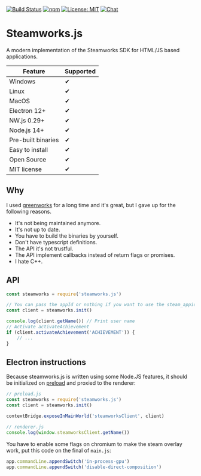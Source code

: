 [![Build Status](https://github.com/ceifa/steamworks.js/actions/workflows/publish.yml/badge.svg)](https://github.com/ceifa/steamworks.js/actions/workflows/publish.yml)
[![npm](https://img.shields.io/npm/v/steamworks.js.svg)](https://npmjs.com/package/steamworks.js)
[![License: MIT](https://img.shields.io/badge/License-MIT-yellow.svg)](https://opensource.org/licenses/MIT)
[![Chat](https://img.shields.io/discord/663831597690257431?label=chat&logo=discord)](https://discord.gg/H6B7UE7fMY)

# Steamworks.js

A modern implementation of the Steamworks SDK for HTML/JS based applications.

| Feature | Supported |
|----------|------------ |
| Windows | ✔ |
| Linux | ✔ |
| MacOS | ✔ |
| Electron 12+ | ✔ |
| NW.js 0.29+ | ✔ |
| Node.js 14+ | ✔ |
| Pre-built binaries | ✔ |
| Easy to install | ✔ |
| Open Source | ✔ |
| MIT license | ✔ |

## Why

I used [greenworks](https://github.com/greenheartgames/greenworks) for a long time and it's great, but I gave up for the following reasons.

* It's not being maintained anymore.
* It's not up to date.
* You have to build the binaries by yourself.
* Don't have typescript definitions.
* The API it's not trustful.
* The API implement callbacks instead of return flags or promises.
* I hate C++.

## API

```js
const steamworks = require('steamworks.js')

// You can pass the appId or nothing if you want to use the steam_appid.txt file
const client = steamworks.init()

console.log(client.getName()) // Print user name
// Activate activateAchievement
if (client.activateAchievement('ACHIEVEMENT')) {
    // ...
}
```

## Electron instructions

Because steamworks.js is written using some Node.JS features, it should be initialized on [preload](https://www.electronjs.org/pt/docs/latest/tutorial/context-isolation) and proxied to the renderer:

```js
// preload.js
const steamworks = require('steamworks.js')
const client = steamworks.init()

contextBridge.exposeInMainWorld('steamworksClient', client)
```

```js
// renderer.js
console.log(window.steamworksClient.getName())
```

You have to enable some flags on chromium to make the steam overlay work, put this code on the final of `main.js`:

```js
app.commandLine.appendSwitch('in-process-gpu')
app.commandLine.appendSwitch('disable-direct-composition')
```
